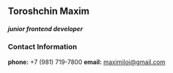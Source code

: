 ## Toroshchin Maxim

##### junior frontend developer

### **Contact Information**

**phone:** +7 (981) 719-7800
**email:** maximiloi@gmail.com
